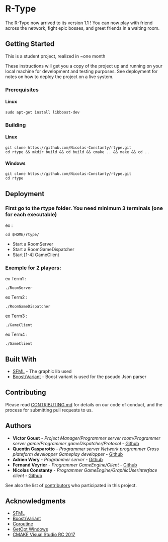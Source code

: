 # R-Type

The R-Type now arrived to its version 1.1 ! You can now play with friend across the network, fight epic bosses, and greet friends in a waiting room.

## Getting Started

This is a student project, realized in ~one month

These instructions will get you a copy of the project up and running on your local machine for development and testing purposes. See deployment for notes on how to deploy the project on a live system.

### Prerequisites

#### Linux

```
sudo apt-get install libboost-dev
```

### Building

#### Linux

```
git clone https://github.com/Nicolas-Constanty/rtype.git
cd rtype && mkdir build && cd build && cmake .. && make && cd ..
```

#### Windows

```
git clone https://github.com/Nicolas-Constanty/rtype.git
cd rtype
```

## Deployment

### First go to the rtype folder. You need minimum 3 terminals (one for each executable)

ex :
```
cd $HOME/rtype/
```

* Start a RoomServer
* Start a RoomGameDispatcher
* Start [1-4] GameClient

### Exemple for 2 players:

ex Term1 :
```
./RoomServer
```

ex Term2 :
```
./RoomGameDispatcher
```

ex Term3 :
```
./GameClient
```

ex Term4 :
```
./GameClient
```

## Built With

* [SFML](http://www.sfml-dev.org/download-fr.php) - The graphic lib used
* [Boost/Variant](http://www.boost.org/doc/libs/1_60_0/doc/html/variant.html) - Boost variant is used for the pseudo Json parser

## Contributing

Please read [CONTRIBUTING.md](https://gist.github.com/PurpleBooth/b24679402957c63ec426) for details on our code of conduct, and the process for submitting pull requests to us.

## Authors

* **Victor Gouet** - *Project Manager/Programmer server room/Programmer server game/Programmer gameDispatcher/Protocol* - [Github](https://github.com/Gouet)
* **Quentin Gasparotto** - *Programmer server Network programmer Cross plateform developper Gameplay developper* - [Github](https://github.com/GasparQ)
* **Adrien Wery** - *Programmer server* - [Github](https://github.com/Adpa18)
* **Fernand Veyrier** - *Programmer GameEngine/Client* - [Github](https://github.com/FernandVEYRIER)
* **Nicolas Constanty** - *Programmer GameEngine/GraphicUserInterface client* - [Github](https://github.com/Nicolas-Constanty)

See also the list of [contributors](https://github.com/Nicolas-Constanty/rtype/graphs/contributors) who participated in this project.

## Acknowledgments

* [SFML](http://www.sfml-dev.org/download-fr.php)
* [Boost/Variant](http://www.boost.org/doc/libs/1_60_0/doc/html/variant.html)
* [Coroutine](https://github.com/tonbit/coroutine)
* [GetOpt Windows](https://github.com/skandhurkat/Getopt-for-Visual-Studio/blob/master/getopt.h)
* [CMAKE Visual Studio RC 2017](https://blogs.msdn.microsoft.com/vcblog/2016/10/05/cmake-support-in-visual-studio/)
